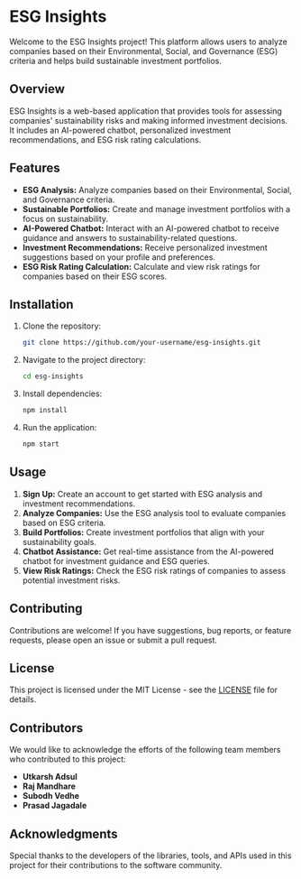 # ESG Insights

Welcome to the ESG Insights project! This platform allows users to analyze companies based on their Environmental, Social, and Governance (ESG) criteria and helps build sustainable investment portfolios.

## Overview

ESG Insights is a web-based application that provides tools for assessing companies' sustainability risks and making informed investment decisions. It includes an AI-powered chatbot, personalized investment recommendations, and ESG risk rating calculations.

## Features

- **ESG Analysis:** Analyze companies based on their Environmental, Social, and Governance criteria.
- **Sustainable Portfolios:** Create and manage investment portfolios with a focus on sustainability.
- **AI-Powered Chatbot:** Interact with an AI-powered chatbot to receive guidance and answers to sustainability-related questions.
- **Investment Recommendations:** Receive personalized investment suggestions based on your profile and preferences.
- **ESG Risk Rating Calculation:** Calculate and view risk ratings for companies based on their ESG scores.

## Installation

1. Clone the repository:

    ```bash
    git clone https://github.com/your-username/esg-insights.git
    ```

2. Navigate to the project directory:

    ```bash
    cd esg-insights
    ```

3. Install dependencies:

    ```bash
    npm install
    ```

4. Run the application:

    ```bash
    npm start
    ```

## Usage

1. **Sign Up:** Create an account to get started with ESG analysis and investment recommendations.
2. **Analyze Companies:** Use the ESG analysis tool to evaluate companies based on ESG criteria.
3. **Build Portfolios:** Create investment portfolios that align with your sustainability goals.
4. **Chatbot Assistance:** Get real-time assistance from the AI-powered chatbot for investment guidance and ESG queries.
5. **View Risk Ratings:** Check the ESG risk ratings of companies to assess potential investment risks.

## Contributing

Contributions are welcome! If you have suggestions, bug reports, or feature requests, please open an issue or submit a pull request.

## License

This project is licensed under the MIT License - see the [LICENSE](LICENSE) file for details.

## Contributors

We would like to acknowledge the efforts of the following team members who contributed to this project:


- **Utkarsh Adsul** 
- **Raj Mandhare** 
- **Subodh Vedhe** 
- **Prasad Jagadale** 

## Acknowledgments

Special thanks to the developers of the libraries, tools, and APIs used in this project for their contributions to the software community.
